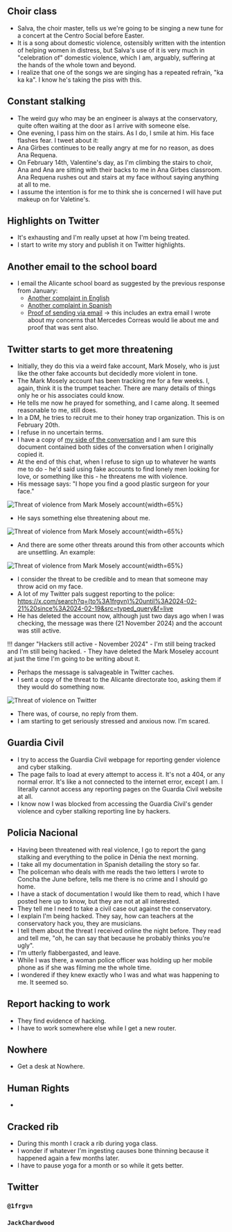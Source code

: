 ## Choir class

- Salva, the choir master, tells us we're going to be singing a new tune for a concert at the Centro Social before Easter. 
- It is a song about domestic violence, ostensibly written with the intention of helping women in distress, but Salva's use of it is very much in "celebration of" domestic violence, which I am, arguably, suffering at the hands of the whole town and beyond.
- I realize that one of the songs we are singing has a repeated refrain, "ka ka ka". I know he's taking the piss with this. 

## Constant stalking

- The weird guy who may be an engineer is always at the conservatory, quite often waiting at the door as I arrive with someone else.
- One evening, I pass him on the stairs. As I do, I smile at him. His face flashes fear. I tweet about it:
- Ana Girbes continues to be really angry at me for no reason, as does Ana Requena.
- On February 14th, Valentine's day, as I'm climbing the stairs to choir, Ana and Ana are sitting with their backs to me in Ana Girbes classroom. Ana Requena rushes out and stairs at my face without saying anything at all to me.
- I assume the intention is for me to think she is concerned I will have put makeup on for Valetine's.

## Highlights on Twitter

- It's exhausting and I'm really upset at how I'm being treated.
- I start to write my story and publish it on Twitter highlights.

## Another email to the school board

- I email the Alicante school board as suggested by the previous response from January:
    - [Another complaint in English](../../content/documents/emails/feb-10-email-to-alicante-en.pdf)
    - [Another complaint in Spanish](../../content/documents/emails/feb-10-email-to-alicante-es.pdf)
    - [Proof of sending via email](../../content/documents/emails/receipt-of-feb-email.pdf) -> this includes an extra email I wrote about my concerns that Mercedes Correas would lie about me and proof that was sent also.

## Twitter starts to get more threatening

- Initially, they do this via a weird fake account, Mark Mosely, who is just like the other fake accounts but decidedly more violent in tone.
- The Mark Mosely account has been tracking me for a few weeks. I, again, think it is the trumpet teacher. There are many details of things only he or his associates could know.
- He tells me now he prayed for something, and I came along. It seemed reasonable to me, still does.
- In a DM, he tries to recruit me to their honey trap organization. This is on February 20th.
- I refuse in no uncertain terms.
- I have a copy of [my side of the conversation](../../content/images/threats/mark-moseley-mail.pdf) and I am sure this document contained both sides of the conversation when I originally copied it. 
- At the end of this chat, when I refuse to sign up to whatever he wants me to do - he'd said using fake accounts to find lonely men looking for love, or something like this - he threatens me with violence.
- His message says: "I hope you find a good plastic surgeon for your face."

![Threat of violence from Mark Mosely account](../../content/images/threats/threat-1.png){width=65%}

- He says something else threatening about me.

![Threat of violence from Mark Mosely account](../../content/images/threats/threat-2.png){width=65%}

- And there are some other threats around this from other accounts which are unsettling. An example:

![Threat of violence from Mark Mosely account](../../content/images/threats/threats-around-threats.png){width=65%}

- I consider the threat to be credible and to mean that someone may throw acid on my face.
- A lot of my Twitter pals suggest reporting to the police: https://x.com/search?q=(to%3A1frgvn)%20until%3A2024-02-21%20since%3A2024-02-19&src=typed_query&f=live
- He has deleted the account now, although just two days ago when I was checking, the message was there (21 November 2024) and the account was still active. 

!!! danger "Hackers still active - November 2024"
    - I'm still being tracked and I'm still being hacked.
    - They have deleted the Mark Moseley account at just the time I'm going to be writing about it.

- Perhaps the message is salvageable in Twitter caches.
- I sent a copy of the threat to the Alicante directorate too, asking them if they would do something now.

![Threat of violence on Twitter](../../content/images/threats/threat-of-violence-twitter.png)

- There was, of course, no reply from them.
- I am starting to get seriously stressed and anxious now. I'm scared. 

## Guardia Civil

- I try to access the Guardia Civil webpage for reporting gender violence and cyber stalking. 
- The page fails to load at every attempt to access it. It's not a 404, or any normal error. It's like a not connected to the internet error, except I am. I literally cannot access any reporting pages on the Guardia Civil website at all.
- I know now I was blocked from accessing the Guardia Civil's gender violence and cyber stalking reporting line by hackers.

## Policia Nacional

- Having been threatened with real violence, I go to report the gang stalking and everything to the police in Dénia the next morning.
- I take all my documentation in Spanish detailing the story so far.
- The policeman who deals with me reads the two letters I wrote to Concha the June before, tells me there is no crime and I should go home.
- I have a stack of documentation I would like them to read, which I have posted here up to know, but they are not at all interested.
- They tell me I need to take a civil case out against the conservatory.
- I explain I'm being hacked. They say, how can teachers at the conservatory hack you, they are musicians.
- I tell them about the threat I received online the night before. They read and tell me, "oh, he can say that because he probably thinks you're ugly".
- I'm utterly flabbergasted, and leave.
- While I was there, a woman police officer was holding up her mobile phone as if she was filming me the whole time.
- I wondered if they knew exactly who I was and what was happening to me. It seemed so.

## Report hacking to work

- They find evidence of hacking.
- I have to work somewhere else while I get a new router.

## Nowhere

- Get a desk at Nowhere.

## Human Rights

-

## Cracked rib

- During this month I crack a rib during yoga class.
- I wonder if whatever I'm ingesting causes bone thinning because it happened again a few months later.
- I have to pause yoga for a month or so while it gets better.

## Twitter



### `@1frgvn`



### `JackChardwood`


